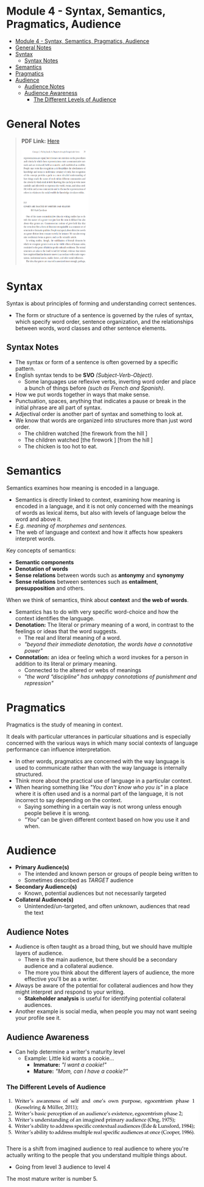 # Module 4 - Syntax, Semantics, Pragmatics, Audience

<!-- TOC -->
* [Module 4 - Syntax, Semantics, Pragmatics, Audience](#module-4---syntax-semantics-pragmatics-audience)
* [General Notes](#general-notes)
* [Syntax](#syntax)
  * [Syntax Notes](#syntax-notes)
* [Semantics](#semantics)
* [Pragmatics](#pragmatics)
* [Audience](#audience)
  * [Audience Notes](#audience-notes)
  * [Audience Awareness](#audience-awareness)
    * [The Different Levels of Audience](#the-different-levels-of-audience)
<!-- TOC -->

# General Notes

> **PDF Link:**
> [Here](assets/9-hart-davidson_(2014)_genres_are_enacted_nwwk.pdf)
>
> <a href="assets/9-hart-davidson_(2014)_genres_are_enacted_nwwk.pdf"><img height="300" src="assets/resource_hart_davidson.png" width="175"/></a>

# Syntax

Syntax is about principles of forming and understanding correct sentences.

- The form or structure of a sentence is governed by the rules of syntax, which
  specify word order, sentence organization, and the relationships between
  words, word classes and other sentence elements.

## Syntax Notes

- The syntax or form of a sentence is often governed by a specific pattern.
- English syntax tends to be **SVO** _(Subject-Verb-Object)_.
    - Some languages use reflexive verbs, inverting word order and place a bunch
      of things before _(such as French and Spanish)_.
- How we put words together in ways that make sense.
- Punctuation, spaces, anything that indicates a pause or break in the initial
  phrase are all part of syntax.
- Adjectival order is another part of syntax and something to look at.
- We know that words are organized into structures more than just word order.
    - The children watched \[the firework from the hill ]
    - The children watched \[the firework ] \[from the hill ]
    - The chicken is too hot to eat.

# Semantics

Semantics examines how meaning is encoded in a language.

- Semantics is directly linked to context, examining how meaning is encoded in a
  language, and it is not only concerned with the meanings of words as lexical
  items, but also with levels of language below the word and above it.
- _E.g. meaning of morphemes and sentences._
- The web of language and context and how it affects how speakers interpret
  words.

Key concepts of semantics:

- **Semantic components**
- **Denotation of words**
- **Sense relations** between words such as **antonymy** and **synonymy**
- **Sense relations** between sentences such as **entailment**,
  **presupposition** and others.

When we think of semantics, think about **context** and **the web of words**.

- Semantics has to do with very specific word-choice and how the context
  identifies the language.
- **Denotation:** The literal or primary meaning of a word, in contrast to the
  feelings or ideas that the word suggests.
    - The real and literal meaning of a word.
    - _"beyond their immediate denotation, the words have a connotative power"_
- **Connotation:** an idea or feeling which a word invokes for a person in
  addition to its literal or primary meaning.
    - Connected to the altered or webs of meanings
    - _"the word “discipline” has unhappy connotations of punishment and
      repression"_

# Pragmatics

Pragmatics is the study of meaning in context.

It deals with particular utterances in particular situations and is especially
concerned with the various ways in which many social contexts of language
performance can influence interpretation.

- In other words, pragmatics are concerned with the way language is used to
  communicate rather than with the way language is internally structured.
- Think more about the practical use of language in a particular context.
- When hearing something like _"You don't know who you is"_ in a place where it
  is often used and is a normal part of the language, it is not incorrect to say
  depending on the context.
    - Saying something in a certain way is not wrong unless enough people
      believe it is wrong.
    - _"You"_ can be given different context based on how you use it and when.

# Audience

- **Primary Audience(s)**
    - The intended and known person or groups of people being written to
    - Sometimes described as _TARGET_ audience
- **Secondary Audience(s)**
    - Known, potential audiences but not necessarily targeted
- **Collateral Audience(s)**
    - Unintended/un-targeted, and often unknown, audiences that read the text

## Audience Notes

- Audience is often taught as a broad thing, but we should have multiple layers
  of audience.
    - There is the main audience, but there should be a secondary audience and a
      collateral audience.
    - The more you think about the different layers of audience, the more
      effective you'll be as a writer.
- Always be aware of the potential for collateral audiences and how they might
  interpret and respond to your writing.
    - **Stakeholder analysis** is useful for identifying potential collateral
      audiences.
- Another example is social media, when people you may not want seeing your
  profile see it.

## Audience Awareness

- Can help determine a writer's maturity level
    - Example: Little kid wants a cookie...
        - **Immature:** _"I want a cookie!"_
        - **Mature:** _"Mom, can I have a cookie?"_

### The Different Levels of Audience

![](assets/def_audience_001.png)

There is a shift from imagined audience to real audience to where
you're actually writing to the people that you understand multiple things about.

- Going from level 3 audience to level 4

The most mature writer is number 5.
